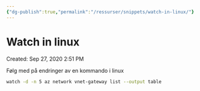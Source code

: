 ```yaml
---
{"dg-publish":true,"permalink":"/ressurser/snippets/watch-in-linux/"}
---
```

# Watch in linux

Created: Sep 27, 2020 2:51 PM

Følg med på endringer av en kommando i linux

```bash
watch -d -n 5 az network vnet-gateway list --output table
```

